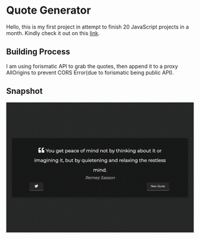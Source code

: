 # Quote Generator

Hello, this is my first project in attempt to finish 20 JavaScript projects in a month.
Kindly check it out on this [link](https://theodorusclarence.github.io/quote-generator/).

## Building Process
I am using forismatic API to grab the quotes, then append it to a proxy AllOrigins to prevent CORS Error(due to forismatic being public API).

## Snapshot
![Snapshot of the webpage](https://github.com/theodorusclarence/quote-generator/blob/master/snapshot.png)
